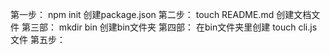第一步： npm init  创建package.json
第二步： touch README.md  创建文档文件
第三部： mkdir bin 创建bin文件夹
第四部： 在bin文件夹里创建 touch cli.js 文件
第五步： 
